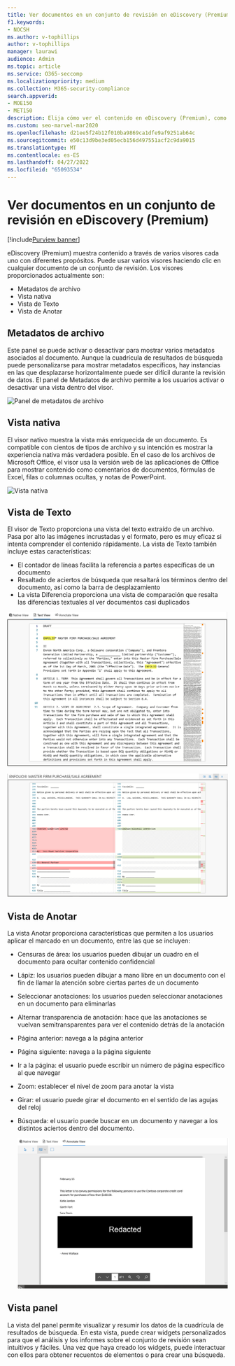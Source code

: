 ```yaml
---
title: Ver documentos en un conjunto de revisión en eDiscovery (Premium)
f1.keywords:
- NOCSH
ms.author: v-tophillips
author: v-tophillips
manager: laurawi
audience: Admin
ms.topic: article
ms.service: O365-seccomp
ms.localizationpriority: medium
ms.collection: M365-security-compliance
search.appverid:
- MOE150
- MET150
description: Elija cómo ver el contenido en eDiscovery (Premium), como texto, anotación, conversión o vista nativa.
ms.custom: seo-marvel-mar2020
ms.openlocfilehash: d21ee5f24b12f010ba9869ca1dfe9af9251ab64c
ms.sourcegitcommit: e50c13d9be3ed05ecb156d497551acf2c9da9015
ms.translationtype: MT
ms.contentlocale: es-ES
ms.lasthandoff: 04/27/2022
ms.locfileid: "65093534"
---
```

# <a name="view-documents-in-a-review-set-in-ediscovery-premium"></a>Ver documentos en un conjunto de revisión en eDiscovery (Premium)

[!include[Purview banner](../includes/purview-rebrand-banner.md)]

eDiscovery (Premium) muestra contenido a través de varios visores cada uno con diferentes propósitos. Puede usar varios visores haciendo clic en cualquier documento de un conjunto de revisión. Los visores proporcionados actualmente son:

- Metadatos de archivo
- Vista nativa
- Vista de Texto
- Vista de Anotar

## <a name="file-metadata"></a>Metadatos de archivo

Este panel se puede activar o desactivar para mostrar varios metadatos asociados al documento. Aunque la cuadrícula de resultados de búsqueda puede personalizarse para mostrar metadatos específicos, hay instancias en las que desplazarse horizontalmente puede ser difícil durante la revisión de datos. El panel de Metadatos de archivo permite a los usuarios activar o desactivar una vista dentro del visor.

![Panel de metadatos de archivo
](../media/Reviewimage2.png)

## <a name="native-view"></a>Vista nativa

El visor nativo muestra la vista más enriquecida de un documento. Es compatible con cientos de tipos de archivo y su intención es mostrar la experiencia nativa más verdadera posible. En el caso de los archivos de Microsoft Office, el visor usa la versión web de las aplicaciones de Office para mostrar contenido como comentarios de documentos, fórmulas de Excel, filas o columnas ocultas, y notas de PowerPoint.

![Vista nativa
](../media/Reviewimage3.png)

## <a name="text-view"></a>Vista de Texto

El visor de Texto proporciona una vista del texto extraído de un archivo. Pasa por alto las imágenes incrustadas y el formato, pero es muy eficaz si intenta comprender el contenido rápidamente. La vista de Texto también incluye estas características:

- El contador de líneas facilita la referencia a partes específicas de un documento
- Resaltado de aciertos de búsqueda que resaltará los términos dentro del documento, así como la barra de desplazamiento
- La vista Diferencia proporciona una vista de comparación que resalta las diferencias textuales al ver documentos casi duplicados

![Vista de texto.](../media/Reviewimage4.png)

![Vista de diferencias.](../media/Reviewimage5.png)

## <a name="annotate-view"></a>Vista de Anotar

La vista Anotar proporciona características que permiten a los usuarios aplicar el marcado en un documento, entre las que se incluyen:

- Censuras de área: los usuarios pueden dibujar un cuadro en el documento para ocultar contenido confidencial
- Lápiz: los usuarios pueden dibujar a mano libre en un documento con el fin de llamar la atención sobre ciertas partes de un documento
- Seleccionar anotaciones: los usuarios pueden seleccionar anotaciones en un documento para eliminarlas
- Alternar transparencia de anotación: hace que las anotaciones se vuelvan semitransparentes para ver el contenido detrás de la anotación
- Página anterior: navega a la página anterior
- Página siguiente: navega a la página siguiente
- Ir a la página: el usuario puede escribir un número de página específico al que navegar
- Zoom: establecer el nivel de zoom para anotar la vista
- Girar: el usuario puede girar el documento en el sentido de las agujas del reloj
- Búsqueda: el usuario puede buscar en un documento y navegar a los distintos aciertos dentro del documento.

  ![Anotación de la vista.](../media/Reviewimage1.png)

## <a name="dashboard-view"></a>Vista panel

La vista del panel permite visualizar y resumir los datos de la cuadrícula de resultados de búsqueda. En esta vista, puede crear widgets personalizados para que el análisis y los informes sobre el conjunto de revisión sean intuitivos y fáciles. Una vez que haya creado los widgets, puede interactuar con ellos para obtener recuentos de elementos o para crear una búsqueda.
